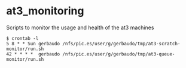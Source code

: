 # at3_monitoring
Scripts to monitor the usage and health of the at3 machines

```
$ crontab -l 
5 8 * * Sun gerbaudo /nfs/pic.es/user/g/gerbaudo/tmp/at3-scratch-monitor/run.sh
42 * * * *  gerbaudo /nfs/pic.es/user/g/gerbaudo/tmp/at3-queue-monitor/run.sh
```
